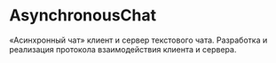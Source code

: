 # AsynchronousChat
«Асинхронный чат» клиент и сервер текстового чата. Разработка и реализация протокола взаимодействия клиента и сервера.
